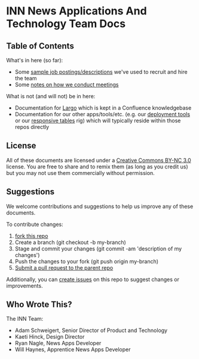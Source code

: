# INN News Applications And Technology Team Docs

## Table of Contents

What's in here (so far):

-  Some [sample job postings/descriptions](/job-descriptions) we've used to recruit and hire the team
-  Some [notes on how we conduct meetings](/how-we-work/meetings)

What is not (and will not) be in here:

-  Documentation for [Largo](http://largoproject.org) which is kept in a Confluence knowledgebase
-  Documentation for our other apps/tools/etc. (e.g. our [deployment tools](https://github.com/INN/deploy-tools) or our [responsive tables](https://github.com/INN/responsive-tables) rig) which will typically reside within those repos directly

## License

All of these documents are licensed under a [Creative Commons BY-NC 3.0](http://creativecommons.org/licenses/by-nc/3.0/) license. You are free to share and to remix them (as long as you credit us) but you may not use them commercially without permission.

## Suggestions

We welcome contributions and suggestions to help us improve any of these documents. 

To contribute changes:

1.  [fork this repo](https://help.github.com/articles/fork-a-repo)
2.  Create a branch (git checkout -b my-branch)
3.  Stage and commit your changes (git commit -am 'description of my changes')
4.  Push the changes to your fork (git push origin my-branch)
5.  [Submit a pull request to the parent repo](https://help.github.com/articles/creating-a-pull-request)

Additionally, you can [create issues](https://github.com/INN/docs/issues) on this repo to suggest changes or improvements.

## Who Wrote This?

The INN Team:

-  Adam Schweigert, Senior Director of Product and Technology
-  Kaeti Hinck, Design Director
-  Ryan Nagle, News Apps Developer
-  Will Haynes, Apprentice News Apps Developer
